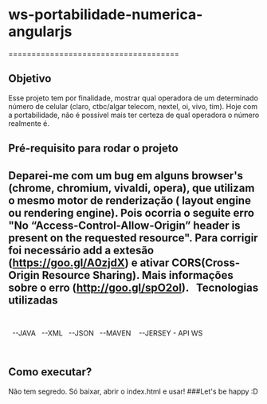 # ws-portabilidade-numerica-angularjs
=====================================


Objetivo
--------

Esse projeto tem por finalidade, mostrar qual operadora de um determinado número de celular (claro, ctbc/algar telecom, nextel, oi, vivo, tim).
Hoje com a portabilidade, não é possível mais ter certeza de qual operadora o número realmente é.


Pré-requisito para rodar o projeto
----------------------------------

Deparei-me com um bug em alguns browser's (chrome, chromium, vivaldi, opera), que utilizam o mesmo motor de renderização ( layout engine ou rendering engine).
Pois ocorria o seguite erro "No “Access-Control-Allow-Origin” header is present on the requested resource".
Para corrigir foi necessário add a extesão (https://goo.gl/A0zjdX) e ativar CORS(Cross-Origin Resource Sharing).
Mais informações sobre o erro (http://goo.gl/spO2oI).
			 
Tecnologias utilizadas
----------------------
			 
  --JAVA
  --XML
  --JSON
  --MAVEN 
  --JERSEY - API WS

			 
Como executar?
--------------

Não tem segredo. Só baixar, abrir o index.html e usar! ###Let's be happy :D
		 

